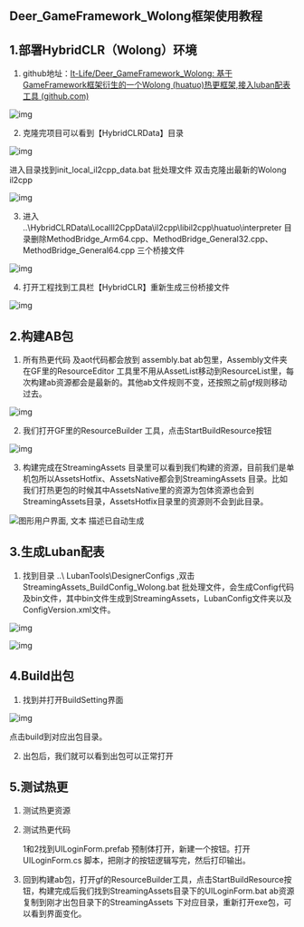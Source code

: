 ## 		Deer_GameFramework_Wolong框架使用教程

## 1.部署HybridCLR（Wolong）环境

1. github地址：[It-Life/Deer_GameFramework_Wolong: 基于GameFramework框架衍生的一个Wolong (huatuo)热更框架,接入luban配表工具 (github.com)](https://github.com/It-Life/Deer_GameFramework_Wolong)

![img](https://github.com/It-Life/Deer_GameFramework_Wolong/blob/2020.3.33/DescDocu/%E6%95%99%E7%A8%8B/%E6%95%99%E7%A8%8B1.jpg?raw=true)

2. 克隆完项目可以看到【HybridCLRData】目录

![img](https://github.com/It-Life/Deer_GameFramework_Wolong/blob/2020.3.33/DescDocu/%E6%95%99%E7%A8%8B/%E6%95%99%E7%A8%8B2.jpg?raw=true)

进入目录找到init_local_il2cpp_data.bat 批处理文件 双击克隆出最新的Wolong il2cpp

![img](https://github.com/It-Life/Deer_GameFramework_Wolong/blob/2020.3.33/DescDocu/%E6%95%99%E7%A8%8B/%E6%95%99%E7%A8%8B3.jpg?raw=true)

3. 进入 ..\HybridCLRData\LocalIl2CppData\il2cpp\libil2cpp\huatuo\interpreter 目录删除MethodBridge_Arm64.cpp、MethodBridge_General32.cpp、MethodBridge_General64.cpp 三个桥接文件

![img](https://github.com/It-Life/Deer_GameFramework_Wolong/blob/2020.3.33/DescDocu/%E6%95%99%E7%A8%8B/%E6%95%99%E7%A8%8B4.jpg?raw=true)

4. 打开工程找到工具栏【HybridCLR】重新生成三份桥接文件

![img](https://github.com/It-Life/Deer_GameFramework_Wolong/blob/2020.3.33/DescDocu/%E6%95%99%E7%A8%8B/%E6%95%99%E7%A8%8B5.jpg?raw=true)

## 2.构建AB包

1. 所有热更代码 及aot代码都会放到 assembly.bat ab包里，Assembly文件夹在GF里的ResourceEditor 工具里不用从AssetList移动到ResourceList里，每次构建ab资源都会是最新的。其他ab文件规则不变，还按照之前gf规则移动过去。

![img](https://github.com/It-Life/Deer_GameFramework_Wolong/blob/2020.3.33/DescDocu/%E6%95%99%E7%A8%8B/%E6%95%99%E7%A8%8B6.jpg?raw=true)

2. 我们打开GF里的ResourceBuilder 工具，点击StartBuildResource按钮

![img](https://github.com/It-Life/Deer_GameFramework_Wolong/blob/2020.3.33/DescDocu/%E6%95%99%E7%A8%8B/%E6%95%99%E7%A8%8B7.jpg?raw=true)

3. 构建完成在StreamingAssets 目录里可以看到我们构建的资源，目前我们是单机包所以AssetsHotfix、AssetsNative都会到StreamingAssets 目录。比如我们打热更包的时候其中AssetsNative里的资源为包体资源也会到StreamingAssets目录，AssetsHotfix目录里的资源则不会到此目录。

![图形用户界面, 文本  描述已自动生成](https://github.com/It-Life/Deer_GameFramework_Wolong/blob/2020.3.33/DescDocu/%E6%95%99%E7%A8%8B/%E6%95%99%E7%A8%8B8.jpg?raw=true)

 

## 3.生成Luban配表

1. 找到目录 ..\ LubanTools\DesignerConfigs ,双击StreamingAssets_BuildConfig_Wolong.bat 批处理文件，会生成Config代码及bin文件，其中bin文件生成到StreamingAssets，LubanConfig文件夹以及ConfigVersion.xml文件。

![img](https://github.com/It-Life/Deer_GameFramework_Wolong/blob/2020.3.33/DescDocu/%E6%95%99%E7%A8%8B/%E6%95%99%E7%A8%8B9.jpg?raw=true)

![img](https://github.com/It-Life/Deer_GameFramework_Wolong/blob/2020.3.33/DescDocu/%E6%95%99%E7%A8%8B/%E6%95%99%E7%A8%8B10.jpg?raw=true)

## 4.Build出包

1. 找到并打开BuildSetting界面

![img](https://github.com/It-Life/Deer_GameFramework_Wolong/blob/2020.3.33/DescDocu/%E6%95%99%E7%A8%8B/%E6%95%99%E7%A8%8B11.jpg?raw=true)

点击build到对应出包目录。

2. 出包后，我们就可以看到出包可以正常打开 

## 5.测试热更

1. 测试热更资源

2. 测试热更代码

   1和2找到UILoginForm.prefab 预制体打开，新建一个按钮。打开UILoginForm.cs 脚本，把刚才的按钮逻辑写完，然后打印输出。

3. 回到构建ab包，打开gf的ResourceBuilder工具，点击StartBuildResource按钮，构建完成后我们找到StreamingAssets目录下的UILoginForm.bat ab资源复制到刚才出包目录下的StreamingAssets 下对应目录，重新打开exe包，可以看到界面变化。